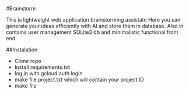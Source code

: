 #Brainstorm 

This is lightweight web application brainstorming assistatn
Here you can generate your ideas efficiently with AI and store them in database. Also in contains user management SQLite3 db and minimalistic functional front end.

##Instalation

- Clone repo
- Install requirements.txt
- log in with gcloud auth login
- make file project.txt which will contain your project ID
- make file 
